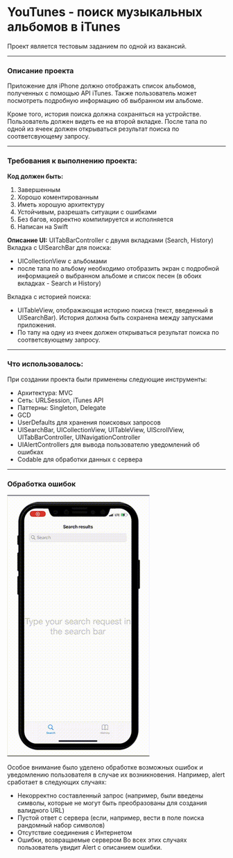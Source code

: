 # YouTunes - поиск музыкальных альбомов в iTunes

Проект является тестовым заданием по одной из вакансий.
****
### Описание проекта
Приложение для iPhone должно отображать список альбомов, полученных с помощью API iTunes. Также пользователь может посмотреть подробную информацию об выбранном им альбоме.

Кроме того, история поиска должна сохраняться на устройстве. Пользователь должен видеть ее на второй вкладке. После тапа по одной из ячеек должен открываться результат поиска по соответсвующему запросу.

****
### Требования к выполнению проекта:
__Код должен быть:__
1. Завершенным
2. Хорошо коментированным
3. Иметь хорошую архитектуру
4. Устойчивым, разрешать ситуации с ошибками
5. Без багов, корректно компилируется и исполняется
6. Написан на Swift

__Описание UI:__
UITabBarController с двумя вкладками (Search, History)
  Вкладка с UISearchBar для поиска:
  - UICollectionView с альбомами
  - после тапа по альбому необходимо отобразить экран с подробной информацией о выбранном альбоме и список песен (в обоих вкладках - Search и History)

  Вкладка с историей поиска:
  - UITableView, отображающая историю поиска (текст, введенный в UISearchBar). История должна быть сохранена между запусками приложения.
  - По тапу на одну из ячеек должен открываться результат поиска по соответсвующему запросу.
****
### Что использовалось: 
При создании проекта были применены следующие инструменты:
- Архитектура: MVC
- Сеть: URLSession, iTunes API
- Паттерны: Singleton, Delegate
- GCD
- UserDefaults для хранения поисковых запросов
- UISearchBar, UICollectionView, UITableView, UIScrollView, UITabBarController, UINavigationController
- UIAlertControllers для вывода пользователю уведомлений об ошибках
- Codable для обработки данных с сервера
****
### Обработка ошибок

![](ReadmeImages/YouTunesErrorHandling.gif)

Особое внимание было уделено обработке возможных ошибок и уведомлению пользователя в случае их возникновения. Например, alert сработает в следующих случаях:
- Некорректно составленный запрос (например, были введены символы, которые не могут быть преобразованы для создания валидного URL)
- Пустой ответ с сервера (если, например, вести в поле поиска рандомный набор символов)
- Отсутствие соединения с Интернетом
- Ошибки, возвращаемые сервером
Во всех этих случаях пользователь увидит Alert с описанием ошибки.
